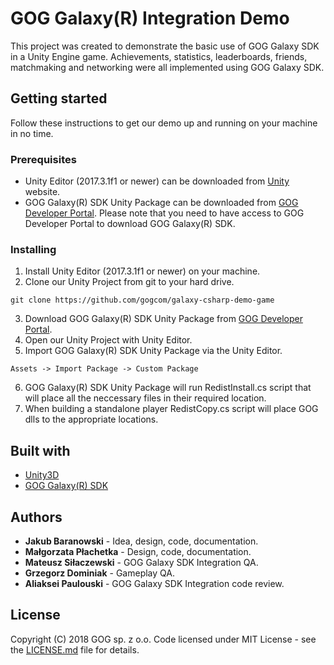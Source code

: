 # GOG Galaxy(R) Integration Demo

This project was created to demonstrate the basic use of GOG Galaxy SDK in a Unity Engine game. Achievements, statistics, leaderboards, friends, matchmaking and networking were all implemented using GOG Galaxy SDK.

## Getting started

Follow these instructions to get our demo up and running on your machine in no time.

### Prerequisites

* Unity Editor (2017.3.1f1 or newer) can be downloaded from [Unity](https://unity3d.com/) website.
* GOG Galaxy(R) SDK Unity Package can be downloaded from [GOG Developer Portal](https://devportal.gog.com/galaxy/components/sdk). Please note that you need to have access to GOG Developer Portal to download GOG Galaxy(R) SDK.

### Installing

1. Install Unity Editor (2017.3.1f1 or newer) on your machine.
2. Clone our Unity Project from git to your hard drive.
```
git clone https://github.com/gogcom/galaxy-csharp-demo-game
```
3. Download GOG Galaxy(R) SDK Unity Package from [GOG Developer Portal](https://devportal.gog.com/galaxy/components/sdk).
4. Open our Unity Project with Unity Editor.
5. Import GOG Galaxy(R) SDK Unity Package via the Unity Editor. 
```
Assets -> Import Package -> Custom Package
```
6. GOG Galaxy(R) SDK Unity Package will run RedistInstall.cs script that will place all the neccessary files in their required location.
7. When building a standalone player RedistCopy.cs script will place GOG dlls to the appropriate locations.

## Built with

* [Unity3D](https://unity3d.com/)
* [GOG Galaxy(R) SDK](https://devportal.gog.com/galaxy/components/sdk)

## Authors

* **Jakub Baranowski** - Idea, design, code, documentation.
* **Małgorzata Płachetka** - Design, code, documentation.
* **Mateusz Siłaczewski** - GOG Galaxy SDK Integration QA.
* **Grzegorz Dominiak** - Gameplay QA.
* **Aliaksei Paulouski** - GOG Galaxy SDK Integration code review.

## License

Copyright (C) 2018 GOG sp. z o.o. Code licensed under MIT License - see the [LICENSE.md](LICENSE.md) file for details.
